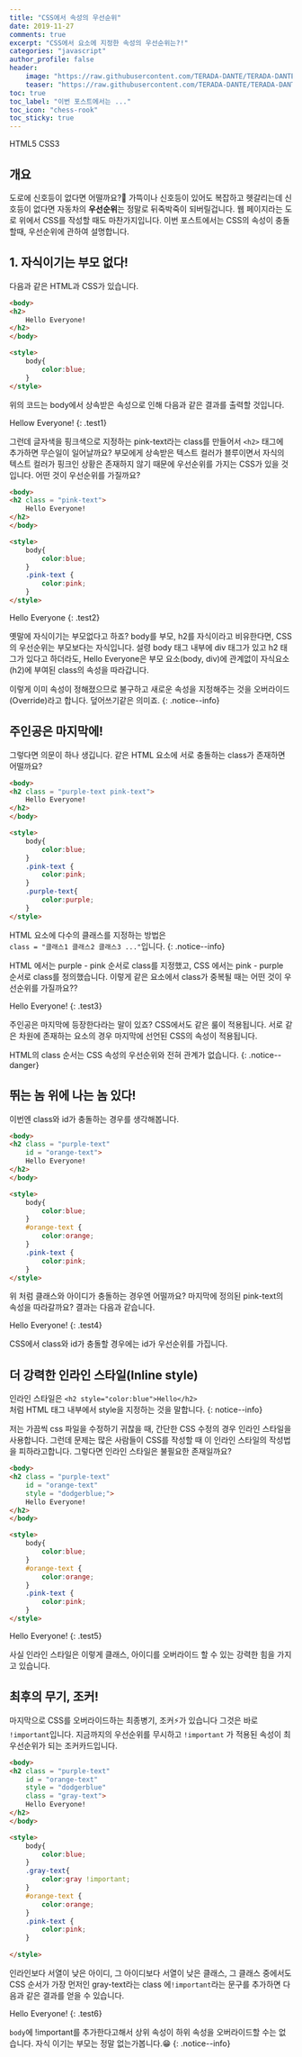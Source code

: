 ```yaml
---
title: "CSS에서 속성의 우선순위"
date: 2019-11-27
comments: true
excerpt: "CSS에서 요소에 지정한 속성의 우선순위는?!"
categories: "javascript"
author_profile: false
header:
    image: "https://raw.githubusercontent.com/TERADA-DANTE/TERADA-DANTE.github.io/master/_images/head/CSS/vd6uEmLms6_head.jpg"
    teaser: "https://raw.githubusercontent.com/TERADA-DANTE/TERADA-DANTE.github.io/master/_images/teaser/category/CSS.png"
toc: true 
toc_label: "이번 포스트에서는 ..." 
toc_icon: "chess-rook"
toc_sticky: true
---
```


<!-- vd6uEmLms6 -->
<!--Language Button HTML -->
<span><a class="HTML"><i class="fab fa-html5"></i> HTML</a><a class="HTMLVer">5</a></span>  <span><a class="CSS"><i class="fab fa-css3-alt"></i> CSS</a><a class="CSSVer">3</a></span>
<!--Language Button HTML -->
<!-- Main content-->

## 개요

도로에 신호등이 없다면 어떨까요?🚗 가뜩이나 신호등이 있어도 복잡하고 헷갈리는데 신호등이 없다면 자동차의 **우선순위**는 정말로 뒤죽박죽이 되버릴겁니다. 웹 페이지라는 도로 위에서 CSS를 작성할 때도 마찬가지입니다. 이번 포스트에서는 CSS의 속성이 충돌할때, 우선순위에 관하여 설명합니다.

## 1. 자식이기는 부모 없다!

다음과 같은 HTML과 CSS가 있습니다.
~~~html
<body>
<h2>
    Hello Everyone!
</h2>
</body>

<style>
    body{
        color:blue;
    }
</style>
~~~
위의 코드는 body에서 상속받은 속성으로 인해 다음과 같은 결과를 출력할 것입니다.

Hellow Everyone!
{: .test1}

<style>
    .test1 {
    text-align:center;
    font-size:18px;
    color:blue;
    }
</style>

그런데 글자색을 핑크색으로 지정하는 pink-text라는 class를 만들어서 `<h2>` 태그에 추가하면 무슨일이 일어날까요? 부모에게 상속받은 텍스트 컬러가 블루이면서 자식의 텍스트 컬러가 핑크인 상황은 존재하지 않기 때문에 우선순위를 가지는 CSS가 있을 것입니다. 어떤 것이 우선순위를 가질까요?

~~~html
<body>
<h2 class = "pink-text">
    Hello Everyone!
</h2>
</body>

<style>
    body{
        color:blue;
    }
    .pink-text {
        color:pink;
    }
</style>
~~~

Hello Everyone
{: .test2}

<style>
    .test2 {
    text-align:center;
    font-size:18px;
    color:pink;
    }
</style>

옛말에 자식이기는 부모없다고 하죠? body를 부모, h2를 자식이라고 비유한다면, CSS의 우선순위는 부모보다는 자식입니다. 설령 body 태그 내부에 div 태그가 있고 h2 태그가 있다고 하더라도, Hello Everyone은 부모 요소(body, div)에 관계없이 자식요소(h2)에 부여된 class의 속성을 따라갑니다.

이렇게 이미 속성이 정해졌으므로 불구하고 새로운 속성을 지정해주는 것을 오버라이드(Override)라고 합니다. 덮어쓰기같은 의미죠.
{: .notice--info}

## 주인공은 마지막에!
그렇다면 의문이 하나 생깁니다. 같은 HTML 요소에 서로 충돌하는 class가 존재하면 어떨까요?

~~~html
<body>
<h2 class = "purple-text pink-text">
    Hello Everyone!
</h2>
</body>

<style>
    body{
        color:blue;
    }
    .pink-text {
        color:pink;
    }
    .purple-text{
        color:purple;
    }
</style>
~~~

HTML 요소에 다수의 클래스를 지정하는 방법은 <br>`class = "클래스1 클래스2 클래스3 ..."`입니다.
{: .notice--info}

HTML 에서는 purple - pink 순서로 class를 지정했고, CSS 에서는 pink - purple 순서로 class를 정의했습니다. 이렇게 같은 요소에서 class가 중복될 때는 어떤 것이 우선순위를 가질까요?? 

Hello Everyone!
{: .test3}
<style>
    .test3 {
    text-align:center;
    font-size:18px;
    color:purple;
    }
</style>

주인공은 마지막에 등장한다라는 말이 있죠? CSS에서도 같은 룰이 적용됩니다. 서로 같은 차원에 존재하는 요소의 경우 마지막에 선언된 CSS의 속성이 적용됩니다. 

HTML의 class 순서는 CSS 속성의 우선순위와 전혀 관계가 없습니다.
{: .notice--danger}

## 뛰는 놈 위에 나는 놈 있다!

이번엔 class와 id가 충돌하는 경우를 생각해봅니다.
~~~html
<body>
<h2 class = "purple-text" 
    id = "orange-text">
    Hello Everyone!
</h2>
</body>

<style>
    body{
        color:blue;
    }
    #orange-text {
        color:orange;
    }
    .pink-text {
        color:pink;
    }
</style>
~~~

위 처럼 클래스와 아이디가 충돌하는 경우엔 어떨까요? 마지막에 정의된 pink-text의 속성을 따라갈까요? 결과는 다음과 같습니다.

Hello Everyone!
{: .test4}
<style>
    .test4 {
    text-align:center;
    font-size:18px;
    color:orange;
    }
</style>

CSS에서 class와 id가 충돌할 경우에는 id가 우선순위를 가집니다.

## 더 강력한 인라인 스타일(Inline style)

인라인 스타일은 `<h2 style="color:blue">Hello</h2>`<br>처럼 HTML 태그 내부에서 style을 지정하는 것을 말합니다. 
{: notice--info}

저는 가끔씩 css 파일을 수정하기 귀찮을 때, 간단한 CSS 수정의 경우 인라인 스타일을 사용합니다. 그런데 문제는 많은 사람들이 CSS를 작성할 때 이 인라인 스타일의 작성법을 피하라고합니다. 그렇다면 인라인 스타일은 불필요한 존재일까요?

~~~html
<body>
<h2 class = "purple-text" 
    id = "orange-text"
    style = "dodgerblue;">
    Hello Everyone!
</h2>
</body>

<style>
    body{
        color:blue;
    }
    #orange-text {
        color:orange;
    }
    .pink-text {
        color:pink;
    }
</style>
~~~

Hello Everyone!
{: .test5}
<style>
    .test5 {
    text-align:center;
    font-size:18px;
    color:dodgerblue;
    }
</style>

사실 인라인 스타일은 이렇게 클래스, 아이디를 오버라이드 할 수 있는 강력한 힘을 가지고 있습니다.

## 최후의 무기, 조커!
마지막으로 CSS를 오버라이드하는 최종병기, 조커⚡가 있습니다 그것은 바로 `!important`입니다. 지금까지의 우선순위를 무시하고 `!important` 가 적용된 속성이 최우선순위가 되는 조커카드입니다.

~~~html
<body>
<h2 class = "purple-text" 
    id = "orange-text"
    style = "dodgerblue"
    class = "gray-text">
    Hello Everyone!
</h2>
</body>

<style>
    body{
        color:blue;
    }
    .gray-text{
        color:gray !important;
    }
    #orange-text {
        color:orange;
    }
    .pink-text {
        color:pink;
    }
    
</style>
~~~

인라인보다 서열이 낮은 아이디, 그 아이디보다 서열이 낮은 클래스, 그 클래스 중에서도 CSS 순서가 가장 먼저인 gray-text라는 class 에`!important`라는 문구를 추가하면 다음과 같은 결과를 얻을 수 있습니다.

Hello Everyone!
{: .test6}
<style>
    .test6 {
    text-align:center;
    font-size:18px;
    color:gray;
    }
</style>

`body`에 !important를 추가한다고해서 상위 속성이 하위 속성을 오버라이드할 수는 없습니다. 자식 이기는 부모는 정말 없는가봅니다.😁
{: .notice--info}
<!-- Main content-->

<!-- Javascript -->

<!-- Javascript -->

<!-- CSS -->

<!-- CSS -->
